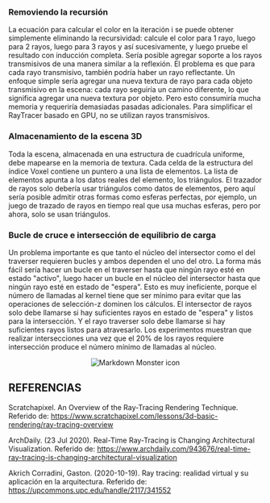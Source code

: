 ### Removiendo la recursión

La ecuación para calcular el color en la iteración i se puede obtener simplemente eliminando la recursividad: calcule el color para 1 rayo, luego para 2 rayos, luego para 3 rayos y así sucesivamente, y luego pruebe el resultado con inducción completa. Sería posible agregar soporte a los rayos transmisivos de una manera similar a la reflexión. El problema es que para cada rayo transmisivo, también podría haber un rayo reflectante. Un enfoque simple sería agregar una nueva textura de rayo para cada objeto transmisivo en la escena: cada rayo seguiría un camino diferente, lo que significa agregar una nueva textura por objeto. Pero esto consumiría mucha memoria y requeriría demasiadas pasadas adicionales. Para simplificar el RayTracer basado en GPU, no se utilizan rayos transmisivos.

### Almacenamiento de la escena 3D

Toda la escena, almacenada en una estructura de cuadrícula uniforme, debe mapearse en la memoria de textura. Cada celda de la estructura del índice Voxel contiene un puntero a una lista de elementos. La lista de elementos apunta a los datos reales del elemento, los triángulos. El trazador de rayos solo debería usar triángulos como datos de elementos, pero aquí sería posible admitir otras formas como esferas perfectas, por ejemplo, un juego de trazado de rayos en tiempo real que usa muchas esferas, pero por ahora, solo se usan triángulos.

### Bucle de cruce e intersección de equilibrio de carga

Un problema importante es que tanto el núcleo del intersector como el del traverser requieren bucles y ambos dependen el uno del otro. La forma más fácil sería hacer un bucle en el traverser hasta que ningún rayo esté en estado "activo", luego hacer un bucle en el núcleo del intersector hasta que ningún rayo esté en estado de "espera". Esto es muy ineficiente, porque el número de llamadas al kernel tiene que ser mínimo para evitar que las operaciones de selección-z dominen los cálculos. El intersector de rayos solo debe llamarse si hay suficientes rayos en estado de "espera" y listos para la intersección. Y el rayo traverser solo debe llamarse si hay suficientes rayos listos para atravesarlo. Los experimentos muestran que realizar intersecciones una vez que el 20% de los rayos requiere intersección produce el número mínimo de llamadas al núcleo.

<div style="text-align:center">
<img src="https://i.gyazo.com/59578fb65d0a61e6deddcb35090e4b39.png"
     alt="Markdown Monster icon"
     style="width: 100hv;margin-bottom: 1s0px"
     />
</div>

## REFERENCIAS

Scratchapixel. An Overview of the Ray-Tracing Rendering Technique. Referido de: https://www.scratchapixel.com/lessons/3d-basic-rendering/ray-tracing-overview

ArchDaily. (23 Jul 2020). Real-Time Ray-Tracing is Changing Architectural Visualization. Referido de: https://www.archdaily.com/943676/real-time-ray-tracing-is-changing-architectural-visualization

Akrich Corradini, Gaston. (2020-10-19). Ray tracing: realidad virtual y su aplicación en la arquitectura. Referido de: https://upcommons.upc.edu/handle/2117/341552